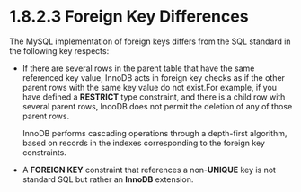 # 1.8.2.3 Foreign Key Differences
The MySQL implementation of foreign keys differs from the SQL standard in the following key respects:
* If there are several rows in the parent table that have the same referenced key value, InnoDB acts in foreign key checks as if the other parent rows with the same key value do not exist.For example, if you have defined a **RESTRICT** type constraint, and there is a child row with several parent rows,  InooDB does not permit the deletion of any of those parent rows.

  InnoDB performs cascading operations through a depth-first algorithm, based on records in the indexes corresponding to the foreign key constraints.

* A **FOREIGN KEY** constraint that references a non-**UNIQUE** key is not standard SQL but rather an **InnoDB** extension.

